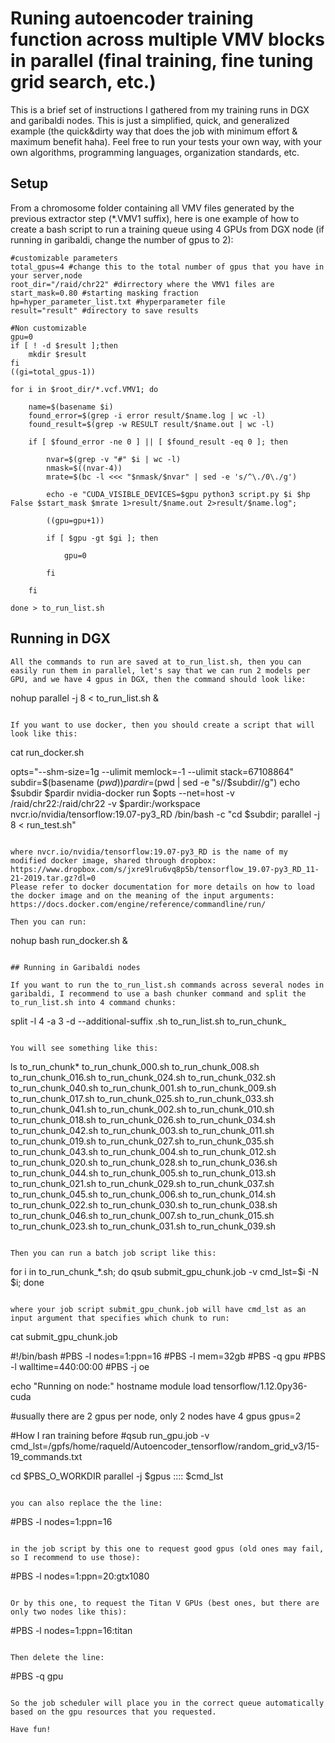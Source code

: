 # Runing autoencoder training function across multiple VMV blocks in parallel (final training, fine tuning grid search, etc.)

This is a brief set of instructions I gathered from my training runs in DGX and garibaldi nodes. 
This is just a simplified, quick, and generalized example (the quick&dirty way that does the job with minimum effort & maximum benefit haha). Feel free to run your tests your own way, with your own algorithms, programming languages, organization standards, etc.

## Setup

From a chromosome folder containing all VMV files generated by the previous extractor step (*.VMV1 suffix), here is one example of how to create a bash script to run a training queue using 4 GPUs from DGX node (if running in garibaldi, change the number of gpus to 2):

```
#customizable parameters
total_gpus=4 #change this to the total number of gpus that you have in your server,node
root_dir="/raid/chr22" #dirrectory where the VMV1 files are
start_mask=0.80 #starting masking fraction
hp=hyper_parameter_list.txt #hyperparameter file
result="result" #directory to save results

#Non customizable
gpu=0
if [ ! -d $result ];then
    mkdir $result
fi
((gi=total_gpus-1))

for i in $root_dir/*.vcf.VMV1; do

    name=$(basename $i)
    found_error=$(grep -i error result/$name.log | wc -l)
    found_result=$(grep -w RESULT result/$name.out | wc -l)

    if [ $found_error -ne 0 ] || [ $found_result -eq 0 ]; then

        nvar=$(grep -v "#" $i | wc -l)
        nmask=$((nvar-4))
        mrate=$(bc -l <<< "$nmask/$nvar" | sed -e 's/^\./0\./g')

        echo -e "CUDA_VISIBLE_DEVICES=$gpu python3 script.py $i $hp False $start_mask $mrate 1>result/$name.out 2>result/$name.log";

        ((gpu=gpu+1))

        if [ $gpu -gt $gi ]; then

            gpu=0

        fi

    fi

done > to_run_list.sh
```

## Running in DGX
```
All the commands to run are saved at to_run_list.sh, then you can easily run them in parallel, let's say that we can run 2 models per GPU, and we have 4 gpus in DGX, then the command should look like:

```
nohup parallel -j 8 < to_run_list.sh &
```

If you want to use docker, then you should create a script that will look like this:

```
cat run_docker.sh

opts="--shm-size=1g --ulimit memlock=-1 --ulimit stack=67108864"
subdir=$(basename $(pwd))
pardir=$(pwd | sed -e "s/\/$subdir//g")
echo $subdir $pardir
nvidia-docker run $opts --net=host -v /raid/chr22:/raid/chr22 -v $pardir:/workspace nvcr.io/nvidia/tensorflow:19.07-py3_RD /bin/bash -c "cd $subdir;  parallel -j 8 < run_test.sh"
```

where nvcr.io/nvidia/tensorflow:19.07-py3_RD is the name of my modified docker image, shared through dropbox: https://www.dropbox.com/s/jxre9lru6vq8p5b/tensorflow_19.07-py3_RD_11-21-2019.tar.gz?dl=0
Please refer to docker documentation for more details on how to load the docker image and on the meaning of the input arguments: https://docs.docker.com/engine/reference/commandline/run/

Then you can run:

```
nohup bash run_docker.sh &
```

## Running in Garibaldi nodes

If you want to run the to_run_list.sh commands across several nodes in garibaldi, I recommend to use a bash chunker command and split the to_run_list.sh into 4 command chunks:

```
split -l 4 -a 3 -d --additional-suffix .sh to_run_list.sh to_run_chunk_
```

You will see something like this:

```
ls to_run_chunk*
to_run_chunk_000.sh  to_run_chunk_008.sh  to_run_chunk_016.sh  to_run_chunk_024.sh  to_run_chunk_032.sh  to_run_chunk_040.sh
to_run_chunk_001.sh  to_run_chunk_009.sh  to_run_chunk_017.sh  to_run_chunk_025.sh  to_run_chunk_033.sh  to_run_chunk_041.sh
to_run_chunk_002.sh  to_run_chunk_010.sh  to_run_chunk_018.sh  to_run_chunk_026.sh  to_run_chunk_034.sh  to_run_chunk_042.sh
to_run_chunk_003.sh  to_run_chunk_011.sh  to_run_chunk_019.sh  to_run_chunk_027.sh  to_run_chunk_035.sh  to_run_chunk_043.sh
to_run_chunk_004.sh  to_run_chunk_012.sh  to_run_chunk_020.sh  to_run_chunk_028.sh  to_run_chunk_036.sh  to_run_chunk_044.sh
to_run_chunk_005.sh  to_run_chunk_013.sh  to_run_chunk_021.sh  to_run_chunk_029.sh  to_run_chunk_037.sh  to_run_chunk_045.sh
to_run_chunk_006.sh  to_run_chunk_014.sh  to_run_chunk_022.sh  to_run_chunk_030.sh  to_run_chunk_038.sh  to_run_chunk_046.sh
to_run_chunk_007.sh  to_run_chunk_015.sh  to_run_chunk_023.sh  to_run_chunk_031.sh  to_run_chunk_039.sh
```

Then you can run a batch job script like this:

```
for i in to_run_chunk_*.sh; do 
    qsub submit_gpu_chunk.job -v cmd_lst=$i -N $i; 
done
```

where your job script submit_gpu_chunk.job will have cmd_lst as an input argument that specifies which chunk to run:
```
cat submit_gpu_chunk.job

#!/bin/bash
#PBS -l nodes=1:ppn=16
#PBS -l mem=32gb
#PBS -q gpu
#PBS -l walltime=440:00:00
#PBS -j oe

echo "Running on node:"
hostname
module load tensorflow/1.12.0py36-cuda

#usually there are 2 gpus per node, only 2 nodes have 4 gpus
gpus=2

#How I ran training before
#qsub run_gpu.job -v cmd_lst=/gpfs/home/raqueld/Autoencoder_tensorflow/random_grid_v3/15-19_commands.txt

cd $PBS_O_WORKDIR
parallel -j $gpus :::: $cmd_lst
```

you can also replace the the line:

```
#PBS -l nodes=1:ppn=16
```

in the job script by this one to request good gpus (old ones may fail, so I recommend to use those):

```
#PBS -l nodes=1:ppn=20:gtx1080
```

Or by this one, to request the Titan V GPUs (best ones, but there are only two nodes like this):

```
#PBS -l nodes=1:ppn=16:titan
```

Then delete the line:

```
#PBS -q gpu
```

So the job scheduler will place you in the correct queue automatically based on the gpu resources that you requested.

Have fun!

